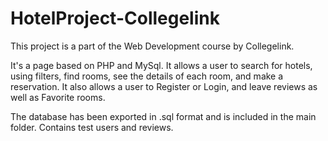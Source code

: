 # HotelProject-Collegelink
This project is a part of the Web Development course by Collegelink.

It's a page based on PHP and MySql. It allows a user to search for hotels, using filters, find rooms, see the details of each room,
and make a reservation. It also allows a user to Register or Login, and leave reviews as well as Favorite rooms.

The database has been exported in .sql format and is included in the main folder. Contains test users and reviews.
